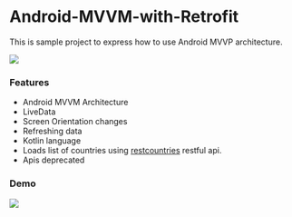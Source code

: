 # Android-MVVM-with-Retrofit
This is sample project to express how to use Android MVVP architecture.


![](https://github.com/fahadnasrullah109/Android-MVVM-with-Retrofit/blob/master/screenshots/mvvm-architecture.png)


### Features
- Android MVVM Architecture
- LiveData
- Screen Orientation changes
- Refreshing data
- Kotlin language
- Loads list of countries using [restcountries](https://restcountries.eu/) restful api.
- Apis deprecated

### Demo

![](https://github.com/fahadnasrullah109/Android-MVVM-with-Retrofit/blob/master/screenshots/mvvm-countries-list.gif)
